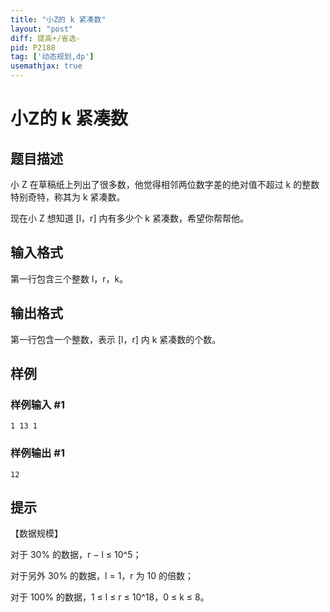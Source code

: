 ```yaml
---
title: "小Z的 k 紧凑数"
layout: "post"
diff: 提高+/省选-
pid: P2188
tag: ['动态规划,dp']
usemathjax: true
---
```


# 小Z的 k 紧凑数
## 题目描述

小 Z 在草稿纸上列出了很多数，他觉得相邻两位数字差的绝对值不超过 k 的整数特别奇特，称其为 k 紧凑数。

现在小 Z 想知道 [l，r] 内有多少个 k 紧凑数，希望你帮帮他。

## 输入格式

第一行包含三个整数 l，r，k。

## 输出格式

第一行包含一个整数，表示 [l，r] 内 k 紧凑数的个数。

## 样例

### 样例输入 #1
```
1 13 1
```
### 样例输出 #1
```
12
```
## 提示

【数据规模】

对于 30% 的数据，r − l ≤ 10^5；

对于另外 30% 的数据，l = 1，r 为 10 的倍数；

对于 100% 的数据，1 ≤ l ≤ r ≤ 10^18，0 ≤ k ≤ 8。

